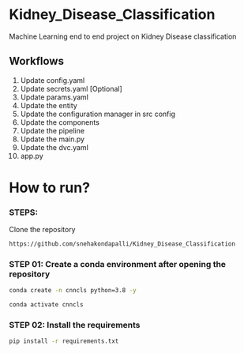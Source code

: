 # Kidney_Disease_Classification
Machine Learning end to end project on Kidney Disease classification

## Workflows

1. Update config.yaml
2. Update secrets.yaml [Optional]
3. Update params.yaml
4. Update the entity
5. Update the configuration manager in src config
6. Update the components
7. Update the pipeline 
8. Update the main.py
9. Update the dvc.yaml
10. app.py

# How to run?

### STEPS:

Clone the repository 

```bash 
https://github.com/snehakondapalli/Kidney_Disease_Classification
```

### STEP 01: Create a conda environment after opening the repository

```bash
conda create -n cnncls python=3.8 -y
```

```bash
conda activate cnncls
```

### STEP 02: Install the requirements

```bash
pip install -r requirements.txt
```